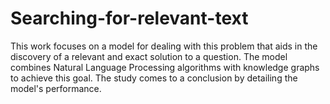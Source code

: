 # Searching-for-relevant-text
This work focuses on a model for dealing with this problem that aids in the discovery of a relevant and exact solution to a question. The model combines Natural Language Processing algorithms with knowledge graphs to achieve this goal. The study comes to a conclusion by detailing the model's performance.
